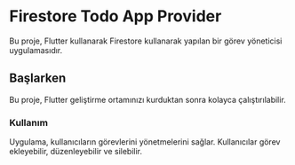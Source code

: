 # Firestore Todo App Provider

Bu proje, Flutter kullanarak Firestore kullanarak yapılan bir görev yöneticisi uygulamasıdır.

## Başlarken

Bu proje, Flutter geliştirme ortamınızı kurduktan sonra kolayca çalıştırılabilir.

### Kullanım
Uygulama, kullanıcıların görevlerini yönetmelerini sağlar. Kullanıcılar görev ekleyebilir, düzenleyebilir ve silebilir.
